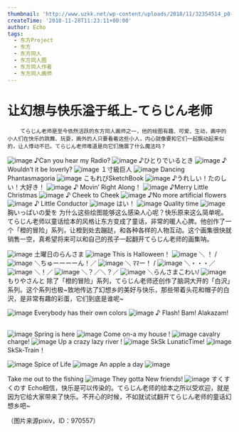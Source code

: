 ```yaml
---
thumbnail: 'http://www.uzkk.net/wp-content/uploads/2018/11/32354514_p0-825x510.jpg'
createTime: '2018-11-28T11:23:11+00:00'
author: Echo
tags:
  - 东方Project
  - 东方
  - 东方同人
  - 东方同人图
  - 东方同人作者
  - 东方同人画师
---
```


# 让幻想与快乐溢于纸上-てらじん老师

		てらじん老师是至今依然活跃的东方同人画师之一，他的绘图有趣、可爱、生动，画中的小人们在快乐的跳舞、玩耍，画外的人只要看着这些小人，内心就像要和它们一起飘动起来似的，让人悸动不已。てらじん老师难道是向它们施展了什么魔法吗？

![image](http://www.uzkk.net/wp-content/uploads/2018/11/31605095_p0.jpg)
♪Can you hear my Radio?
![image](http://www.uzkk.net/wp-content/uploads/2018/11/31517248_p0.jpg)
♪ひとりでいるとき
![image](http://www.uzkk.net/wp-content/uploads/2018/11/34176544_p0-1.jpg)
♪ Wouldn’t it be loverly?
![image](http://www.uzkk.net/wp-content/uploads/2018/11/39196158_p0-1024x638.jpg)
１寸級巨人
![image](http://www.uzkk.net/wp-content/uploads/2018/11/45199174_p0.jpg)
Dancing Phantasmagoria
![image](http://www.uzkk.net/wp-content/uploads/2018/11/58356709_p0-1-1024x515.png)
こもれびSketchBook
![image](http://www.uzkk.net/wp-content/uploads/2018/11/31742794_p0-930x1024.jpg)
♪うれしい！たのしい！大好き！
![image](http://www.uzkk.net/wp-content/uploads/2018/11/35462957_p0-761x1024.jpg)
♪ Movin’ Right Along！
![image](http://www.uzkk.net/wp-content/uploads/2018/11/32354514_p0.jpg)
♪Merry Little Christmas
![image](http://www.uzkk.net/wp-content/uploads/2018/11/33083792_p0.jpg)
♪ Cheek to Cheek
![image](http://www.uzkk.net/wp-content/uploads/2018/11/30890079_p0.jpg)
♪No more artificial flowers
![image](http://www.uzkk.net/wp-content/uploads/2018/11/54217478_p0.jpg)
♪ Little Conductor
![image](http://www.uzkk.net/wp-content/uploads/2018/11/32219667_p0.jpg)
はい！
![image](http://www.uzkk.net/wp-content/uploads/2018/11/68534228_p0-1.png)
Quality time
![image](http://www.uzkk.net/wp-content/uploads/2018/11/62723962_p0.jpg)
胸いっぱいの愛を
为什么这些绘图能够这么感染人心呢？快乐原来这么简单呢。てらじん老师以童话绘本的风格让东方变成了童话，非常的暖人心脾。他创作了一个「橙的冒险」系列，让橙到处去蹦跶，和各种各样的人物互动。这个画集很快就销售一空，真希望将来可以和自己的孩子一起翻开てらじん老师的画集呐。

![image](http://www.uzkk.net/wp-content/uploads/2018/11/43798023_p0.jpg)
土曜日のらんさま
![image](http://www.uzkk.net/wp-content/uploads/2018/11/31381396_p0.jpg)
This is Halloween！
![image](http://www.uzkk.net/wp-content/uploads/2018/11/32282174_p0-1.jpg)
＼ ！ /
![image](http://www.uzkk.net/wp-content/uploads/2018/11/27469136_p0.jpg)
＼ちゅーーーーん！／
![image](http://www.uzkk.net/wp-content/uploads/2018/11/30832487_p0.jpg)
＼ ﾏﾏー！ /
![image](http://www.uzkk.net/wp-content/uploads/2018/11/37482413_p0.jpg)
＼・・・／
![image](http://www.uzkk.net/wp-content/uploads/2018/11/34426355_p0.jpg)
＼！／
![image](http://www.uzkk.net/wp-content/uploads/2018/11/35436181_p0.jpg)
＼？／＼？／
![image](http://www.uzkk.net/wp-content/uploads/2018/11/28950286_p0.jpg)
＼らんさまこわい/
![image](http://www.uzkk.net/wp-content/uploads/2018/11/32971254_p0-1024x708.jpg)
もりやさんと
除了「橙的冒险」系列，てらじん老师还创作了脑洞大开的「白沢」系列。这个系列也极~致地传达了幻想乡的美好与快乐，那些带着头花和帽子的白沢，是非常有趣的彩蛋，它们到底是谁呢~

![image](http://www.uzkk.net/wp-content/uploads/2018/11/54194352_p0-1024x394.jpg)
Everybody has their own colors
![image](http://www.uzkk.net/wp-content/uploads/2018/11/45338303_p0-1024x401.jpg)
♪ Flash! Bam! Alakazam!
 

![image](http://www.uzkk.net/wp-content/uploads/2018/11/68534603_p0-1024x394.jpg)
Spring is here
![image](http://www.uzkk.net/wp-content/uploads/2018/11/65434971_p0-1024x394.jpg)
Come on-a my house !
![image](http://www.uzkk.net/wp-content/uploads/2018/11/66506406_p0-1024x396.jpg)
cavalry charge!
![image](http://www.uzkk.net/wp-content/uploads/2018/11/62761260_p0-1024x394.jpg)
Up a crazy lazy river !
![image](http://www.uzkk.net/wp-content/uploads/2018/11/58356646_p0-1-1024x394.jpg)
SkSk LunaticTime!
![image](http://www.uzkk.net/wp-content/uploads/2018/11/40582085_p0-1024x394.jpg)
SkSk-Train！
 

![image](http://www.uzkk.net/wp-content/uploads/2018/11/47769610_p0-1024x394.jpg)
Spice of Life
![image](http://www.uzkk.net/wp-content/uploads/2018/11/50063850_p0-1024x394.jpg)
An apple a day
![image](http://www.uzkk.net/wp-content/uploads/2018/11/51958590_p0-1024x394.jpg)

Take me out to the fishing
![image](http://www.uzkk.net/wp-content/uploads/2018/11/43328851_p0-1024x394.jpg)
They gotta New friends!
![image](http://www.uzkk.net/wp-content/uploads/2018/11/38362340_p0-833x1024.jpg)
すくすくのす
Echo相信，快乐是可以传染的。てらじん老师的绘本之所以受欢迎，就是因为它给大家带来了快乐。不开心的时候，不如就试试翻开てらじん老师的童话幻想乡吧~

（图片来源pixiv，ID：970557）
